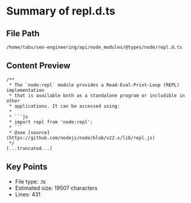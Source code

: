 # Summary of repl.d.ts
  
## File Path
`/home/tabs/seo-engineering/api/node_modules/@types/node/repl.d.ts`

## Content Preview
```
/**
 * The `node:repl` module provides a Read-Eval-Print-Loop (REPL) implementation
 * that is available both as a standalone program or includible in other
 * applications. It can be accessed using:
 *
 * ```js
 * import repl from 'node:repl';
 * ```
 * @see [source](https://github.com/nodejs/node/blob/v22.x/lib/repl.js)
 */
[...truncated...]
```

## Key Points
- File type: .ts
- Estimated size: 19507 characters
- Lines: 431
